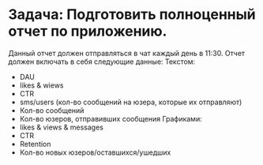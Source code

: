  # Задача: Подготовить полноценный отчет по приложению.

Данный отчет должен отправляться в чат каждый день в 11:30.
Отчет должен включать в себя следующие данные:
Текстом: 
- DAU
- likes & wiews
- CTR
- sms/users (кол-во сообщений на юзера, которые их отправляют)
- Кол-во сообщений
- Кол-во юзеров, отправивших сообщения
Графиками:
- likes & views & messages
- CTR
- Retention
- Кол-во новых юзеров/оставшихся/ушедших
